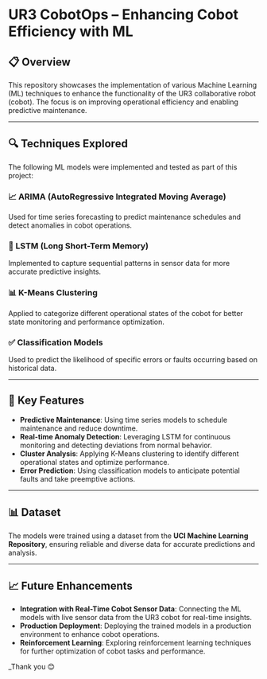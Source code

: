 # UR3 CobotOps – Enhancing Cobot Efficiency with ML

## 📋 Overview
This repository showcases the implementation of various Machine Learning (ML) techniques to enhance the functionality of the UR3 collaborative robot (cobot). The focus is on improving operational efficiency and enabling predictive maintenance.

---

## 🔍 Techniques Explored
The following ML models were implemented and tested as part of this project:

### 📈 ARIMA (AutoRegressive Integrated Moving Average)
Used for time series forecasting to predict maintenance schedules and detect anomalies in cobot operations.

### 🧠 LSTM (Long Short-Term Memory)
Implemented to capture sequential patterns in sensor data for more accurate predictive insights.

### 📊 K-Means Clustering
Applied to categorize different operational states of the cobot for better state monitoring and performance optimization.

### ✅ Classification Models
Used to predict the likelihood of specific errors or faults occurring based on historical data.

---

## 🚀 Key Features
- **Predictive Maintenance**: Using time series models to schedule maintenance and reduce downtime.
- **Real-time Anomaly Detection**: Leveraging LSTM for continuous monitoring and detecting deviations from normal behavior.
- **Cluster Analysis**: Applying K-Means clustering to identify different operational states and optimize performance.
- **Error Prediction**: Using classification models to anticipate potential faults and take preemptive actions.
---

## 📊 Dataset
The models were trained using a dataset from the **UCI Machine Learning Repository**, ensuring reliable and diverse data for accurate predictions and analysis.

---
## 📈 Future Enhancements
- **Integration with Real-Time Cobot Sensor Data**: Connecting the ML models with live sensor data from the UR3 cobot for real-time insights.
- **Production Deployment**: Deploying the trained models in a production environment to enhance cobot operations.
- **Reinforcement Learning**: Exploring reinforcement learning techniques for further optimization of cobot tasks and performance.



_Thank you 😊 
